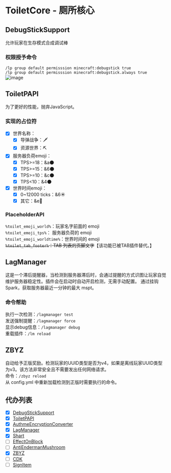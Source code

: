 # ToiletCore - 厕所核心

## DebugStickSupport
允许玩家在生存模式合成调试棒  
### 权限授予命令
`/lp group default permisssion minecraft:debugstick true`  
`/lp group default permisssion minecraft:debugstick.always true`  
![image](https://user-images.githubusercontent.com/77124888/175134422-a4c1c9c8-3ab6-4693-9fec-0f3cfa30e17e.png)


## ToiletPAPI
为了更好的性能，抛弃JavaScript。  
### 实现的占位符
- [X] 世界名称：
  - [X] 导弹战争：🗡
  - [X] 资源世界：⛏
- [X] 服务器负荷emoji：
  - [X] TPS>=18：&a🌑
  - [X] TPS>=15：&6🌑
  - [X] TPS>=10：&c🌑
  - [X] TPS<10：&4🌑
- [X] 世界时间emoji：
  - [X] 0~12000 ticks：&6☀
  - [X] 其它：&e🌚
### PlaceholderAPI
`%toilet_emoji_world%`：玩家名字前面的 emoji  
`%toilet_emoji_tps%`：  服务器负荷的 emoji  
`%toilet_emoji_worldtime%`：世界时间的 emoji  
~~`%toilet_tab_footer%`：TAB 列表的页脚文字~~【该功能已被TAB插件替代。】


## LagManager
这是一个滞后提醒器，当检测到服务器滞后时，会通过提醒的方式识图让玩家自觉维护服务器稳定性。插件会在启动时自动开启检测，无需手动配置。
通过挂钩 Spark，获取服务器最近一分钟的最大 mspt。  
### 命令帮助
执行一次检测：`/lagmanager test`  
发送强制提醒：`/lagmanager force`  
显示debug信息：`/lagmanager debug`  
重载插件：`/lm reload`

## ZBYZ
自动给予正版奖励。检测玩家的UUID类型是否为v4，如果是离线玩家UUID类型为v3。该方法非常安全且不需要发出任何网络请求。  
命令：`/zbyz reload`  
从 config.yml 中重新加载检测到正版时需要执行的命令。


## 代办列表

- [X] [DebugStickSupport](https://github.com/ToiletMC/plugin-DebugStickSupport)
- [X] [ToiletPAPI](https://github.com/ToiletMC/plugin-ToiletPAPI)
- [X] [AuthmeEncryptionConverter](https://github.com/ToiletMC/plugin-AuthmeEncryptionConverter)
- [X] [LagManager](https://github.com/ToiletMC/plugin-LagManager)
- [X] [Shart](https://github.com/ToiletMC/plugin-Shart)
- [ ] [EffectOnBlock](https://github.com/ToiletMC/plugin-EffectOnBlock)
- [ ] [AntiEndermanMushroom](https://github.com/ToiletMC/plugin-AntiEndermanMushroom)
- [X] [ZBYZ](https://github.com/ToiletMC/plugin-ZBYZ)
- [ ] [CDK](https://github.com/ToiletMC/plugin-CDK)
- [ ] [SignItem](https://github.com/ToiletMC/plugin-SignItem)
